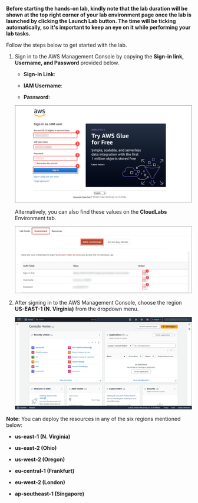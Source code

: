 **Before starting the hands-on lab, kindly note that the lab duration will be shown at the top right corner of your lab environment page once the lab is launched by clicking the **Launch Lab** button. The time will be ticking automatically, so it's important to keep an eye on it while performing your lab tasks.**

Follow the steps below to get started with the lab.

1. Sign in to the AWS Management Console by copying the **Sign-in link, Username, and Password** provided below.

    * **Sign-in Link**: **<inject key="SignInUrl" enableCopy="true" />**

    * **IAM Username**: **<inject key="UserName" enableCopy="true" />**

    * **Password**: **<inject key="Password" enableCopy="true" />**

    ![](./media/login.png)

    Alternatively, you can also find these values on the **CloudLabs** Environment tab.

    ![](./media/signin.png)

2. After signing in to the AWS Management Console, choose the region **US-EAST-1 (N. Virginia)** from the dropdown menu.

    ![](./media/selectregion.png)

**Note:** You can deploy the resources in any of the six regions mentioned below:

*  **us-east-1 (N. Virginia)**

*  **us-east-2 (Ohio)**

*  **us-west-2 (Oregon)**

*  **eu-central-1 (Frankfurt)**

*  **eu-west-2 (London)**

*  **ap-southeast-1 (Singapore)**
